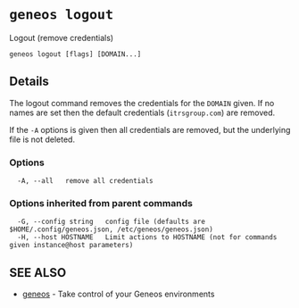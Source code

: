 # `geneos logout`

Logout (remove credentials)

```text
geneos logout [flags] [DOMAIN...]
```

## Details

The logout command removes the credentials for the `DOMAIN` given. If no
names are set then the default credentials (`itrsgroup.com`) are removed.

If the `-A` options is given then all credentials are removed, but
the underlying file is not deleted.

### Options

```text
  -A, --all   remove all credentials
```

### Options inherited from parent commands

```text
  -G, --config string   config file (defaults are $HOME/.config/geneos.json, /etc/geneos/geneos.json)
  -H, --host HOSTNAME   Limit actions to HOSTNAME (not for commands given instance@host parameters)
```

## SEE ALSO

* [geneos](geneos.md)	 - Take control of your Geneos environments

